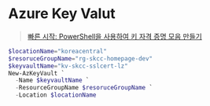 # Azure Key Valut

> [빠른 시작: PowerShell을 사용하여 키 자격 증명 모음 만들기](https://docs.microsoft.com/ko-kr/azure/key-vault/general/quick-create-powershell)  

```powershell
$locationName="koreacentral"
$resoruceGroupName="rg-skcc-homepage-dev"
$keyvaultName="kv-skcc-sslcert-lz"
New-AzKeyVault `
  -Name $keyvaultName `
  -ResourceGroupName $resoruceGroupName `
  -Location $locationName
```
